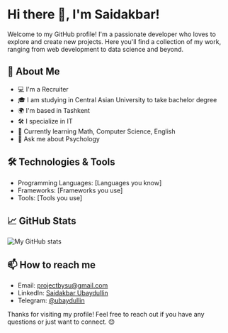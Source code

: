 # Hi there 👋, I'm Saidakbar!

Welcome to my GitHub profile! I'm a passionate developer who loves to explore and create new projects. Here you'll find a collection of my work, ranging from web development to data science and beyond.

## 🚀 About Me
- 💻 I'm a Recruiter
- 🎓 I am studying in Central Asian University to take bachelor degree 
- 🌍 I'm based in Tashkent
- 🛠️ I specialize in IT
- 🌱 Currently learning Math, Computer Science, English
- 💬 Ask me about Psychology

## 🛠 Technologies & Tools
- Programming Languages: [Languages you know]
- Frameworks: [Frameworks you use]
- Tools: [Tools you use]

## 📈 GitHub Stats
![My GitHub stats](https://github-readme-stats.vercel.app/api?username=ubaydullin&show_icons=true&hide_border=true&theme=radical)

## 📫 How to reach me
- Email: [projectbysu@gmail.com](mailto:projectbysu@gmail.com)
- LinkedIn: [Saidakbar Ubaydullin](https://www.linkedin.com/in/saidakbar-ubaydullin-429182252/)
- Telegram: [@ubaydullin](https://t.me/ubaydullin)


Thanks for visiting my profile! Feel free to reach out if you have any questions or just want to connect. 😊
